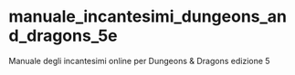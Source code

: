 # manuale_incantesimi_dungeons_and_dragons_5e
Manuale degli incantesimi online per Dungeons &amp; Dragons edizione 5
